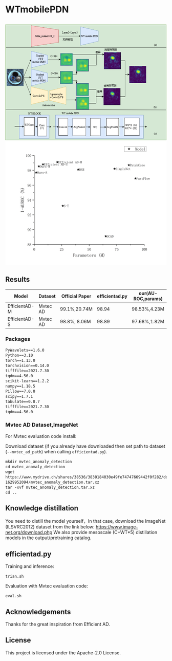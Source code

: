 # WTmobilePDN
##
 ![模型](model.png)
 ![参数可视化图示](Graph1Paramer.png)
## Results

| Model         | Dataset    | Official Paper | efficientad.py |our(AU-ROC,params)  |  
|---------------|------------|----------------|----------------|--------------------|
| EfficientAD-M | Mvtec AD   | 99.1%,20.74M           | 98.94          |98.53%,4.23M|  
| EfficientAD-S | Mvtec AD   | 98.8%, 8.06M           | 98.89          |97.68%,1.82M| 

### Packages

```
PyWavelets==1.6.0
Python==3.10
torch==1.13.0
torchvision==0.14.0
tifffile==2021.7.30
tqdm==4.56.0
scikit-learn==1.2.2
numpy==1.18.5
Pillow==7.0.0
scipy==1.7.1
tabulate==0.8.7
tifffile==2021.7.30
tqdm==4.56.0
```

### Mvtec AD Dataset,ImageNet

For Mvtec evaluation code install:

Download dataset (if you already have downloaded then set path to dataset (`--mvtec_ad_path`) when calling `efficientad.py`).
```
mkdir mvtec_anomaly_detection
cd mvtec_anomaly_detection
wget https://www.mydrive.ch/shares/38536/3830184030e49fe74747669442f0f282/download/420938113-1629952094/mvtec_anomaly_detection.tar.xz
tar -xvf mvtec_anomaly_detection.tar.xz
cd ..
```
## Knowledge distillation
You need to distill the model yourself，In that case, download the ImageNet (ILSVRC2012) dataset from the link below:
https://www.image-net.org/download.php
We also provide mesoscale (C+WT*5) distillation models in the output/pretraining catalog.

## efficientad.py

Training and inference:

```
trian.sh
```

Evaluation with Mvtec evaluation code:

```
eval.sh
```

## Acknowledgements
Thanks for the great inspiration from Efficient AD.
## License
This project is licensed under the Apache-2.0 License.
